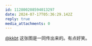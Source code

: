 ```yaml
---
id: 112800208594013297
date: 2024-07-17T05:36:29.142Z
reply: true
media_attachments: 0
---
```


[@kkbt](https://hello.2heng.xin/@kkbt) 这张图是一同传出来的。有点好笑。


